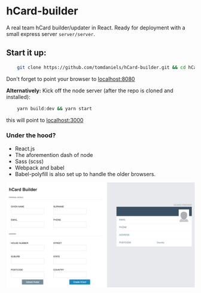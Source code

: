 # hCard-builder

A real team hCard builder/updater in React.
Ready for deployment with a small express server `server/server`.

## Start it up: 
```bash
    git clone https://github.com/tomdaniels/hCard-builder.git && cd hCard-builder && yarn install && yarn watch
```

Don't forget to point your browser to [localhost:8080](localhost:8080)

**Alternatively:**
Kick off the node server (after the repo is cloned and installed):
```bash
    yarn build:dev && yarn start
```

this will point to [localhost:3000](localhost:3000)

### Under the hood?

- React.js 
- The aforemention dash of node
- Sass (scss)
- Webpack and babel
- Babel-polyfill is also set up to handle the older browsers. 

![Screenshot](./docs/screenshot.png)